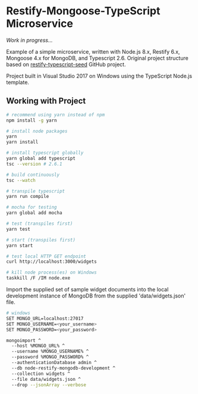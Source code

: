 # Restify-Mongoose-TypeScript Microservice

_Work in progress..._

Example of a simple microservice, written with Node.js 8.x, Restify 6.x, Mongoose 4.x for MongoDB, and Typescript 2.6. Original project structure based on [restify-typescript-seed](https://github.com/sulhome/restify-typescript-seed) GitHub project.

Project built in Visual Studio 2017 on Windows using the TypeScript Node.js template.

## Working with Project

```bash
# recommend using yarn instead of npm
npm install -g yarn

# install node packages
yarn
yarn install

# install typescript globally
yarn global add typescript
tsc --version # 2.6.1

# build continuously
tsc --watch

# transpile typescript
yarn run compile

# mocha for testing
yarn global add mocha

# test (transpiles first)
yarn test

# start (transpiles first)
yarn start

# test local HTTP GET endpoint
curl http://localhost:3000/widgets

# kill node process(es) on Windows
taskkill /F /IM node.exe
```

Import the supplied set of sample widget documents into the local development instance of MongoDB from the supplied 'data/widgets.json' file.

```bash
# windows
SET MONGO_URL=localhost:27017
SET MONGO_USERNAME=<your_username>
SET MONGO_PASSWORD=<your_password>

mongoimport ^
  --host %MONGO_URL% ^
  --username %MONGO_USERNAME% ^
  --password %MONGO_PASSWORD% ^
  --authenticationDatabase admin ^
  --db node-restify-mongodb-development ^
  --collection widgets ^
  --file data/widgets.json ^
  --drop --jsonArray --verbose
```